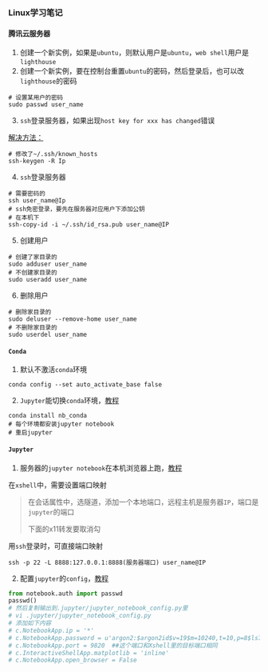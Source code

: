 ### Linux学习笔记

#### 腾讯云服务器

1. 创建一个新实例，如果是`ubuntu`，则默认用户是`ubuntu`，`web shell`用户是`lighthouse`
2. 创建一个新实例，要在控制台重置`ubuntu`的密码，然后登录后，也可以改`lighthouse`的密码

```shell
# 设置某用户的密码
sudo passwd user_name
```

3. `ssh`登录服务器，如果出现`host key for xxx has changed`错误

[解决方法：](https://blog.csdn.net/duanbiren123/article/details/80836408)

```shell
# 修改了~/.ssh/known_hosts
ssh-keygen -R Ip
```

4. `ssh`登录服务器

```shell
# 需要密码的
ssh user_name@Ip
# ssh免密登录，要先在服务器对应用户下添加公钥
# 在本机下
ssh-copy-id -i ~/.ssh/id_rsa.pub user_name@IP 
```

5. 创建用户

```shell
# 创建了家目录的
sudo adduser user_name
# 不创建家目录的
sudo useradd user_name
```

6. 删除用户

```shell
# 删除家目录的
sudo deluser --remove-home user_name
# 不删除家目录的
sudo userdel user_name
```

#### `Conda`

1. 默认不激活`conda`环境

```shell
conda config --set auto_activate_base false
```

2. `Jupyter`能切换`conda`环境，[教程](https://zhuanlan.zhihu.com/p/139776843)

```shell
conda install nb_conda
# 每个环境都安装jupyter notebook
# 重启jupyter
```



#### `Jupyter`

1. 服务器的`jupyter notebook`在本机浏览器上跑，[教程](https://www.jianshu.com/p/505a97a9fcec)

在`xshell`中，需要设置端口映射

> 在会话属性中，选隧道，添加一个本地端口，远程主机是服务器`IP`，端口是`jupyter`的端口
>
> 下面的x11转发要取消勾

用`ssh`登录时，可直接端口映射

```shell
ssh -p 22 -L 8888:127.0.0.1:8888(服务器端口) user_name@IP
```

2. 配置`jupyter`的`config`，[教程](http://blog.iis7.com/article/28231.html)

```python
from notebook.auth import passwd
passwd()
# 然后复制输出到.jupyter/jupyter_notebook_config.py里
# vi .jupyter/jupyter_notebook_config.py
# 添加如下内容
# c.NotebookApp.ip = '*'
# c.NotebookApp.password = u'argon2:$argon2id$v=19$m=10240,t=10,p=8$ls7Kg'
# c.NotebookApp.port = 9820  ##这个端口和Xshell里的目标端口相同
# c.InteractiveShellApp.matplotlib = 'inline'
# c.NotebookApp.open_browser = False
```

